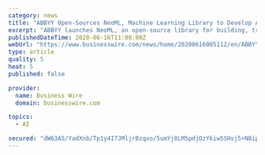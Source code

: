 ```yaml
---
category: news
title: "ABBYY Open-Sources NeoML, Machine Learning Library to Develop Artificial Intelligence Solutions"
excerpt: "ABBYY launches NeoML, an open-source library for building, training, and deploying machine learning models - now available on GitHub."
publishedDateTime: 2020-06-16T11:08:00Z
webUrl: "https://www.businesswire.com/news/home/20200616005112/en/ABBYY-Open-Sources-NeoML-Machine-Learning-Library-Develop"
type: article
quality: 5
heat: 5
published: false

provider:
  name: Business Wire
  domain: businesswire.com

topics:
  - AI

secured: "dW63A5/YadXnb/Tp1y4I7JMljrBzqxo/5umYj8LM5pdjOzYkiw5SHsj5+N8ip1Y+T7/pklE+H3eywdDtHOSiTjffr6jtVCszoY/Bg2ElBIsOsXuFkqbCptU469NRNXRzUnKdKEcAkwGEBS4d40dgrQw+4nCdVJir94twrfVQpFk2qupjjG1C8BykE1nb8TKu6j3zjopXSw4BZmV5Y/YUI+8lBUOtOSwyG5TGgBbzedK70iTwyNCma6JpEL82RfmzWsDyAsqDcrHrSl9AoxdtFVqgAtgU43X7UaCK3GNnCLTPSLeI8lf0X4bTYAZSn/rnCJLuEVLILFFg+uKoYd7gCA==;AXawqug0Gi6LYDWfWjwE5g=="
---
```


